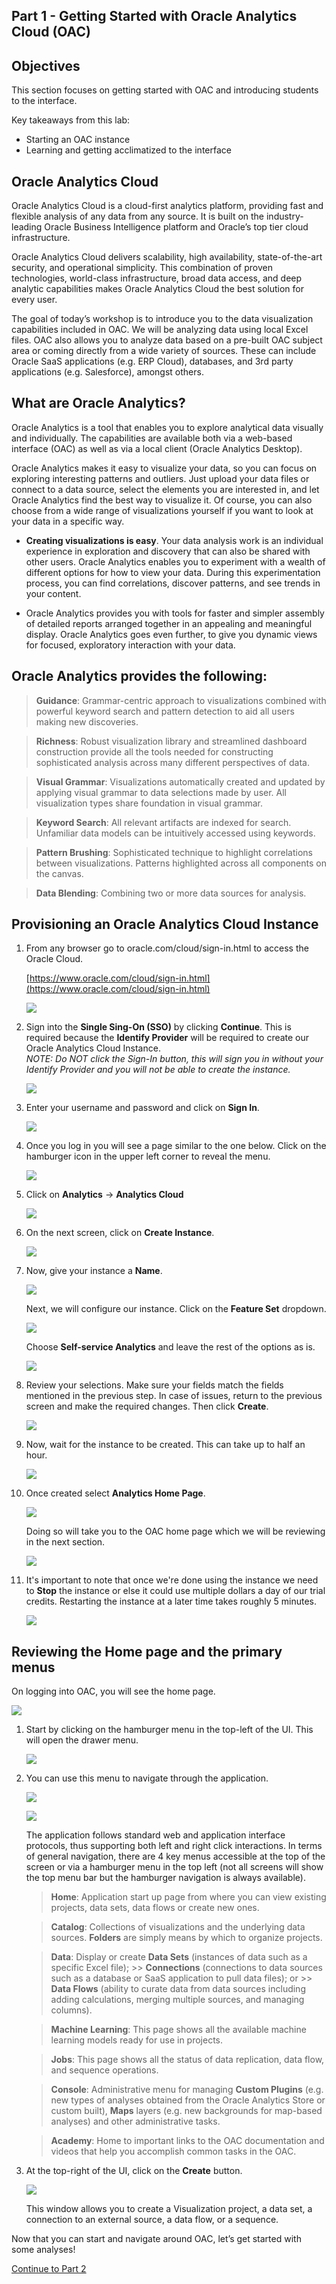 ## Part 1 - Getting Started with Oracle Analytics Cloud (OAC)

## Objectives

This section focuses on getting started with OAC and introducing students to the interface.

Key takeaways from this lab:
- Starting an OAC instance
- Learning and getting acclimatized to the interface

## Oracle Analytics Cloud

Oracle Analytics Cloud is a cloud-first analytics platform, providing fast and flexible analysis of any data from any source. It is built on the industry-leading Oracle Business Intelligence platform and Oracle’s top tier cloud infrastructure.

Oracle Analytics Cloud delivers scalability, high availability, state-of-the-art security, and operational simplicity. This combination of proven technologies, world-class infrastructure, broad data access, and deep analytic capabilities makes Oracle Analytics Cloud the best solution for every user.

The goal of today’s workshop is to introduce you to the data visualization capabilities included in OAC. We will be analyzing data using local Excel files. OAC also allows you to analyze data based on a pre-built OAC subject area or coming directly from a wide variety of sources. These can include Oracle SaaS applications (e.g. ERP Cloud), databases, and 3rd party applications (e.g. Salesforce), amongst others.

## What are Oracle Analytics?

Oracle Analytics is a tool that enables you to explore analytical data visually and individually. The capabilities are available both via a web-based interface (OAC) as well as via a local client (Oracle Analytics Desktop).

Oracle Analytics makes it easy to visualize your data, so you can focus on exploring interesting patterns and outliers. Just upload your data files or connect to a data source, select the elements you are interested in, and let Oracle Analytics find the best way to visualize it. Of course, you can also choose from a wide range of visualizations yourself if you want to look at your data in a specific way.

- **Creating visualizations is easy**. Your data analysis work is an individual experience in exploration and discovery that can also be shared with other users. Oracle Analytics enables you to experiment with a wealth of different options for how to view your data. During this experimentation process, you can find correlations, discover patterns, and see trends in your content.

- Oracle Analytics provides you with tools for faster and simpler assembly of detailed reports arranged together in an appealing and meaningful display. Oracle Analytics goes even further, to give you dynamic views for focused, exploratory interaction with your data.

## Oracle Analytics provides the following:

>**Guidance**: Grammar-centric approach to visualizations combined with powerful keyword search and pattern detection to aid all users making new discoveries.

>**Richness**: Robust visualization library and streamlined dashboard construction provide all the tools needed for constructing sophisticated analysis across many different perspectives of data.

>**Visual Grammar**: Visualizations automatically created and updated by applying visual grammar to data selections made by user. All visualization types share foundation in visual grammar.

>**Keyword Search**: All relevant artifacts are indexed for search. Unfamiliar data models can be intuitively accessed using keywords.

>**Pattern Brushing**: Sophisticated technique to highlight correlations between visualizations. Patterns highlighted across all components on the canvas.

>**Data Blending**: Combining two or more data sources for analysis.

## Provisioning an Oracle Analytics Cloud Instance

1. From any browser go to oracle.com/cloud/sign-in.html to access the Oracle Cloud.

    [https://www.oracle.com/cloud/sign-in.html](https://www.oracle.com/cloud/sign-in.html)

    ![](images/login-screen.png " ")

2.  Sign into the **Single Sing-On (SSO)** by clicking **Continue**. This is required because the **Identify Provider** will be required to create our Oracle Analytics Cloud Instance.  
*NOTE:  Do NOT click the Sign-In button, this will sign you in without your Identify Provider and you will not be able to create the instance.*

    ![](images/single-sign-on.png " ")

3. Enter your username and password and click on **Sign In**.

    ![](images/oracle-cloud-signin.png " ")

4. Once you log in you will see a page similar to the one below.  Click on the hamburger icon in the upper left corner to reveal the menu.

    ![](images/hamburger.png " ")  

5. Click on **Analytics** -> **Analytics Cloud**

    ![](images/menu.png " ")

6. On the next screen, click on **Create Instance**.

    ![](images/create-analytics-instance.png " ")

7. Now, give your instance a **Name**.

    ![](images/100/img_1a_7_3.png " ")
    
    Next, we will configure our instance. Click on the **Feature Set** dropdown.

    ![](images/100/img_1a_7_1.png " ")

    Choose **Self-service Analytics**  and leave the rest of the options as is.

    ![](images/100/img_1a_7_2.png " ")

    

8. Review your selections. Make sure your fields match the fields mentioned in the previous step. In case of issues, return to the previous screen and make the required changes. Then click **Create**.

    ![](images/100/img_1a_8_1.png " ")

9. Now, wait for the instance to be created. This can take up to half an hour.

    ![](images/100/img_1a_9_1.png " ")

10. Once created select **Analytics Home Page**.

    ![](images/100/img_1a_10_1.png " ")

    Doing so will take you to the OAC home page which we will be reviewing in the next section.

    ![](images/100/img_1b_1.png " ")

11. It's important to note that once we're done using the instance we need to **Stop** the instance or else it could use multiple dollars a day of our trial credits. Restarting the instance at a later time takes roughly 5 minutes.

    ![](images/100/img_1a_10_3.png " ")
## Reviewing the Home page and the primary menus

On logging into OAC, you will see the home page.

![](images/100/img_1b_1.png " ")  

1. Start by clicking on the hamburger menu in the top-left of the UI. This will open the drawer menu.

    ![](images/100/img_1b_1_1v2.png " ")

2. You can use this menu to navigate through the application.

    ![](images/100/img_1b_2_1.1v2.png " ")

    ![](images/100/img_1b_2_1.2v2.png " ")

    The application follows standard web and application interface protocols, thus supporting both left and right click interactions. In terms of general navigation, there are 4 key menus accessible at the top of the screen or via a hamburger menu in the top left (not all screens will show the top menu bar but the hamburger navigation is always available).

    >**Home**: Application start up page from where you can view existing projects, data sets, data flows or create new ones.

    >**Catalog**:  Collections of visualizations and the underlying data sources. **Folders** are simply means by which to organize projects.

    >**Data**: Display or create **Data Sets** (instances of data such as a specific Excel file);
        >> **Connections** (connections to data sources such as a database or SaaS application to pull data files); or
        >> **Data Flows** (ability to curate data from data sources including adding calculations, merging multiple sources, and managing columns).

    >**Machine Learning**: This page shows all the available machine learning models ready for use in projects.

    >**Jobs**: This page shows all the status of data replication, data flow, and sequence operations.

    >**Console**: Administrative menu for managing **Custom Plugins** (e.g. new types of analyses obtained from the Oracle Analytics Store or custom built), **Maps** layers (e.g. new backgrounds for map-based analyses) and other administrative tasks.

    >**Academy**: Home to important links to the OAC documentation and videos that help you accomplish common tasks in the OAC.

3. At the top-right of the UI, click on the **Create** button.

    ![](images/100/img_1b_3_1v2.png " ")

    This window allows you to create a Visualization project, a data set, a connection to an external source, a data flow, or a sequence.

Now that you can start and navigate around OAC, let’s get started with some analyses!

[Continue to Part 2](/Oracle-Analytics-Cloud-Workshop/?lab=part-2--basic-introduction-core-features)